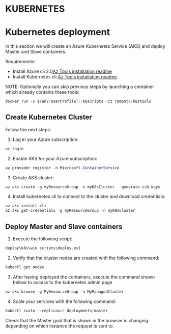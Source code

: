 # KUBERNETES 

# Kubernetes deployment
In this section we will create an Azure Kubernetes Service (AKS) and deploy Master and Slave containers.

Requirements:
- Install Azure cli 2.0[Az Tools installation readme](https://docs.microsoft.com/en-us/cli/azure/install-azure-cli?view=azure-cli-latest) 
- Install Kubernetes cli [Az Tools installation readme](https://kubernetes.io/docs/tasks/tools/install-kubectl/) 

NOTE: Optionally you can skip previous steps by launching a container which already contains these tools:
```C#
docker run -v ${env:UserProfile}:/k8scripts -it ramontc/k8stools
```

## Create Kubernetes Cluster
 Follow the next steps:

1. Log in your Azure subscription:

```C#
az login
```

2. Enable AKS for your Azure subscription:

```C#
az provider register -n Microsoft.ContainerService
```

3. Create AKS cluster:

```C#
az aks create -g myResourceGroup -n myK8sCluster --generate-ssh-keys --kubernetes-version 1.8.1
```

4. Install kubernetes cli to connect to the cluster and download credentials:
```C#
az aks install-cli
az aks get-credentials -g myResourceGroup -n myK8sCluster
```

## Deploy Master and Slave containers
1. Execute the following script:

```C#
deploy\k8s\win scripts\deploy.ps1
```

2. Verify that the cluster nodes are created with the following command:
```C#
kubectl get nodes
```

3. After having deployed the containers, execute the command shown bellow to access to the kubernetes admin page

```C#
az aks browse -g MyResourceGroup -n MyManagedCluster 
```

4. Scale your services with the following command:

```C#
kubectl scale --replicas=2 deployments/master
```
Check that the Master guid that is shown in the browser is changing depending on which instance the request is sent to.

